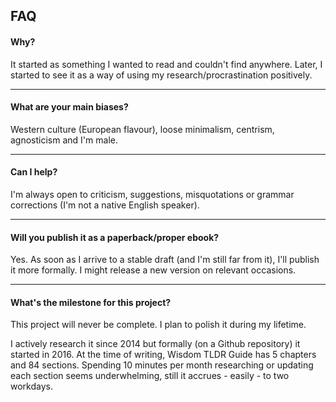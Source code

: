 ## FAQ

#### Why?

It started as something I wanted to read and couldn't find anywhere. Later, I started to see it as a way of using my research/procrastination positively.

---

#### What are your main biases?

Western culture (European flavour), loose minimalism, centrism, agnosticism and I'm male.

---

#### Can I help?

I'm always open to criticism, suggestions, misquotations or grammar corrections (I'm not a native English speaker).

---

#### Will you publish it as a paperback/proper ebook?

Yes. As soon as I arrive to a stable draft (and I'm still far from it), I'll publish it more formally. I might release a new version on relevant occasions.

---

#### What's the milestone for this project?

This project will never be complete. I plan to polish it during my lifetime.

I actively research it since 2014 but formally (on a Github repository) it started in 2016. At the time of writing, Wisdom TLDR Guide has 5 chapters and 84 sections. Spending 10 minutes per month researching or updating each section seems underwhelming, still it accrues - easily - to two workdays.